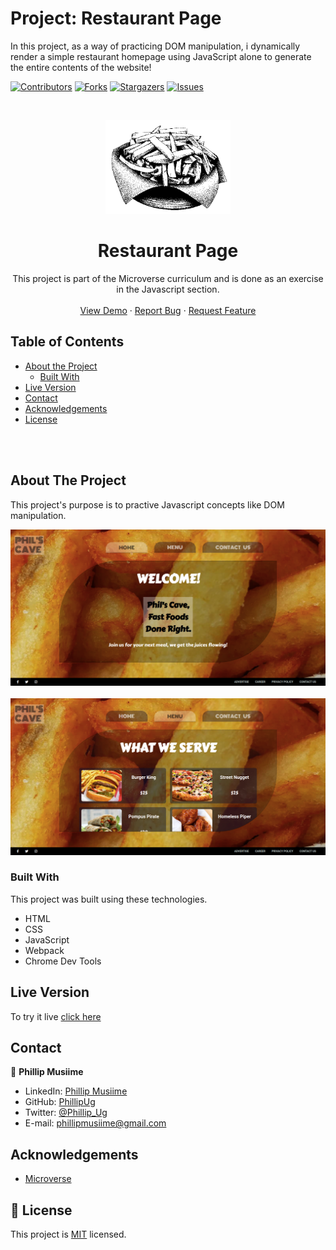 # Project: Restaurant Page
In this project, as a way of practicing DOM manipulation, i dynamically render a simple restaurant homepage using JavaScript alone to generate the entire contents of the website!

<!--
*** Thanks for checking out this README Template. If you have a suggestion that would
*** make this better, please fork the repo and create a pull request or simply open
*** an issue with the tag "enhancement".
*** Thanks again! Now go create something AMAZING! :D
-->

<!-- PROJECT SHIELDS -->
<!--
*** I'm using markdown "reference style" links for readability.
*** Reference links are enclosed in brackets [ ] instead of parentheses ( ).
*** See the bottom of this document for the declaration of the reference variables
*** for contributors-url, forks-url, etc. This is an optional, concise syntax you may use.
*** https://www.markdownguide.org/basic-syntax/#reference-style-links
-->
[![Contributors][contributors-shield]][contributors-url]
[![Forks][forks-shield]][forks-url]
[![Stargazers][stars-shield]][stars-url]
[![Issues][issues-shield]][issues-url]

<!-- PROJECT LOGO -->
<br />
<p align="center">
  <a href="https://github.com/PhillipUg/restaurant-page">
    <img src="dist/images/food2.png" alt="Logo" width="200" height="150">
  </a>

  <h1 align="center">Restaurant Page</h1>

  <p align="center">
    This project is part of the Microverse curriculum and is done as an exercise in the Javascript section.
    <br />
    <br />
    <a href="https://phillipug.github.io/restaurant-page/">View Demo</a>
    ·
    <a href="https://github.com/PhillipUg/restaurant-page/issues">Report Bug</a>
    ·
    <a href="https://github.com/PhillipUg/restaurant-page/issues">Request Feature</a>
  </p>
</p>

<!-- TABLE OF CONTENTS -->
## Table of Contents

* [About the Project](#about-the-project)
  * [Built With](#built-with)
* [Live Version](#live-version)
* [Contact](#contact)
* [Acknowledgements](#acknowledgements)
* [License](#license)

<br>
<br>
<!-- ABOUT THE PROJECT -->

## About The Project

This project's purpose is to practive Javascript concepts like DOM manipulation.

![Product Name Screen Shot][product-screenshot]
<br>
<br>
![Product Name Screen Shot][product-screenshot2]

<!-- ABOUT THE PROJECT -->
<!-- ## Installation

To use this app locally, this is what you need to:

* [Download](https://github.com/PhillipUg/restaurant-page/archive/master.zip) or clone this repo:
  - Clone with SSH:
  ```
    git@github.com:PhillipUg/restaurant-page.git
  ```
  - Clone with HTTPS
  ```
    https://github.com/PhillipUg/restaurant-page.git
  ```
* `cd` into the downloaded folder and run `npm install` -->

### Built With
This project was built using these technologies.
* HTML
* CSS
* JavaScript
* Webpack
* Chrome Dev Tools

## Live Version
To try it live [click here](https://phillipug.github.io/restaurant-page/)

<!-- CONTACT -->

## Contact

👤 **Phillip Musiime**

- LinkedIn: [Phillip Musiime](https://www.linkedin.com/in/phillip-musiime/)
- GitHub: [PhillipUg](https://github.com/PhillipUg)
- Twitter: [@Phillip_Ug](https://twitter.com/Phillip_Ug)
- E-mail: phillipmusiime@gmail.com


<!-- ACKNOWLEDGEMENTS -->
## Acknowledgements
* [Microverse](https://www.microverse.org/)

<!-- MARKDOWN LINKS & IMAGES -->
<!-- https://www.markdownguide.org/basic-syntax/#reference-style-links -->
[contributors-shield]: https://img.shields.io/github/contributors/PhillipUg/restaurant-page.svg?style=flat-square
[contributors-url]: https://github.com/PhillipUg/restaurant-page/graphs/contributors
[forks-shield]: https://img.shields.io/github/forks/PhillipUg/restaurant-page.svg?style=flat-square
[forks-url]: https://github.com/PhillipUg/restaurant-page/network/members
[stars-shield]: https://img.shields.io/github/stars/PhillipUg/restaurant-page.svg?style=flat-square
[stars-url]: https://github.com/PhillipUg/restaurant-page/stargazers
[issues-shield]: https://img.shields.io/github/issues/PhillipUg/restaurant-page.svg?style=flat-square
[issues-url]: https://github.com/PhillipUg/restaurant-page/issues
[product-screenshot]: dist/images/page1.png
[product-screenshot2]: dist/images/page2.png


## 📝 License

This project is [MIT](https://opensource.org/licenses/MIT) licensed.
